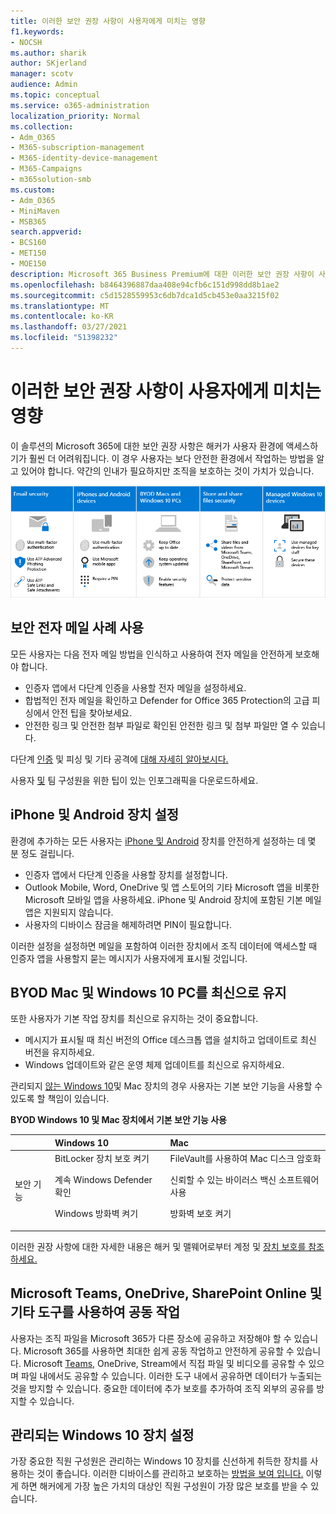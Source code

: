 ```yaml
---
title: 이러한 보안 권장 사항이 사용자에게 미치는 영향
f1.keywords:
- NOCSH
ms.author: sharik
author: SKjerland
manager: scotv
audience: Admin
ms.topic: conceptual
ms.service: o365-administration
localization_priority: Normal
ms.collection:
- Adm_O365
- M365-subscription-management
- M365-identity-device-management
- M365-Campaigns
- m365solution-smb
ms.custom:
- Adm_O365
- MiniMaven
- MSB365
search.appverid:
- BCS160
- MET150
- MOE150
description: Microsoft 365 Business Premium에 대한 이러한 보안 권장 사항이 사용자에게 미치는 영향을 알아보고 데이터를 보호하는 방법을 알아보습니다.
ms.openlocfilehash: b8464396887daa408e94cfb6c151d998dd8b1ae2
ms.sourcegitcommit: c5d1528559953c6db7dca1d5cb453e0aa3215f02
ms.translationtype: MT
ms.contentlocale: ko-KR
ms.lasthandoff: 03/27/2021
ms.locfileid: "51398232"
---
```

# <a name="how-these-security-recommendations-affect-your-users"></a>이러한 보안 권장 사항이 사용자에게 미치는 영향

이 솔루션의 Microsoft 365에 대한 보안 권장 사항은 해커가 사용자 환경에 액세스하기가 훨씬 더 어려워집니다. 이 경우 사용자는 보다 안전한 환경에서 작업하는 방법을 알고 있어야 합니다. 약간의 인내가 필요하지만 조직을 보호하는 것이 가치가 있습니다.

![아래에서 iPhone, Android 장치, Mac, Windows 10, 공유 및 키 직원을 요약한 그림](../media/M365-democracy-Users_900px.png)

## <a name="use-secure-email-practices"></a>보안 전자 메일 사례 사용

모든 사용자는 다음 전자 메일 방법을 인식하고 사용하여 전자 메일을 안전하게 보호해야 합니다.

- 인증자 앱에서 다단계 인증을 사용할 전자 메일을 설정하세요.
- 합법적인 전자 메일을 확인하고 Defender for Office 365 Protection의 고급 피싱에서 안전 팁을 찾아보세요.
- 안전한 링크 및 안전한 첨부 파일로 확인된 안전한 링크 및 첨부 파일만 열 수 있습니다.

다단계 [인증](m365-campaigns-multifactor-authenication.md) 및 피싱 및 기타 공격에 [대해 자세히 알아보시다.](m365-campaigns-phishing-and-attacks.md)

사용자 [및](m365-campaigns-protect-campaign-infographic.md) 팀 구성원을 위한 팁이 있는 인포그래픽을 다운로드하세요.

## <a name="set-up-iphones-and-android-devices"></a>iPhone 및 Android 장치 설정

환경에 추가하는 모든 사용자는 [iPhone 및 Android](../business/set-up-mobile-devices.md?toc=%2Fmicrosoft-365%2Fcampaigns%2Ftoc.json) 장치를 안전하게 설정하는 데 몇 분 정도 걸립니다.

- 인증자 앱에서 다단계 인증을 사용할 장치를 설정합니다.
- Outlook Mobile, Word, OneDrive 및 앱 스토어의 기타 Microsoft 앱을 비롯한 Microsoft 모바일 앱을 사용하세요. iPhone 및 Android 장치에 포함된 기본 메일 앱은 지원되지 않습니다. 
- 사용자의 디바이스 잠금을 해제하려면 PIN이 필요합니다.

이러한 설정을 설정하면 메일을 포함하여 이러한 장치에서 조직 데이터에 액세스할 때 인증자 앱을 사용할지 묻는 메시지가 사용자에게 표시될 것입니다.

## <a name="keep-byod-macs-and-windows-10-pcs-fresh"></a>BYOD Mac 및 Windows 10 PC를 최신으로 유지

또한 사용자가 기본 작업 장치를 최신으로 유지하는 것이 중요합니다.

- 메시지가 표시될 때 최신 버전의 Office 데스크톱 앱을 설치하고 업데이트로 최신 버전을 유지하세요.
- Windows 업데이트와 같은 운영 체제 업데이트를 최신으로 유지하세요.

관리되지 [않는 Windows 10](m365-campaigns-protect-pcs-macs.md)및 Mac 장치의 경우 사용자는 기본 보안 기능을 사용할 수 있도록 할 책임이 있습니다.

**BYOD Windows 10 및 Mac 장치에서 기본 보안 기능 사용**

| |**Windows 10**|**Mac**|
|:-----|:-----|:------|
|보안 기능|BitLocker 장치 보호 켜기<p><p> 계속 Windows Defender 확인 <p>Windows 방화벽 켜기| FileVault를 사용하여 Mac 디스크 암호화 <p><p>신뢰할 수 있는 바이러스 백신 소프트웨어 사용 <p>방화벽 보호 켜기|

이러한 권장 사항에 대한 자세한 내용은 해커 및 맬웨어로부터 계정 및 [장치 보호를 참조하세요.](https://support.office.com/article/Protect-your-account-and-devices-from-hackers-and-malware-066d6216-a56b-4f90-9af3-b3a1e9a327d6#ID0EAABAAA=Windows_10)

## <a name="collaborate-using-microsoft-teams-onedrive-sharepoint-online-and-other-tools"></a>Microsoft Teams, OneDrive, SharePoint Online 및 기타 도구를 사용하여 공동 작업

사용자는 조직 파일을 Microsoft 365가 다른 장소에 공유하고 저장해야 할 수 있습니다. Microsoft 365를 사용하면 최대한 쉽게 공동 작업하고 안전하게 공유할 수 있습니다. Microsoft [Teams,](share-files-and-videos.md) OneDrive, Stream에서 직접 파일 및 비디오를 공유할 수 있으며 파일 내에서도 공유할 수 있습니다. 이러한 도구 내에서 공유하면 데이터가 누출되는 것을 방지할 수 있습니다. 중요한 데이터에 추가 보호를 추가하여 조직 외부의 공유를 방지할 수 있습니다.

## <a name="set-up-managed-windows-10-devices"></a>관리되는 Windows 10 장치 설정

가장 중요한 직원 구성원은 관리하는 Windows 10 장치를 신선하게 취득한 장치를 사용하는 것이 좋습니다. 이러한 디바이스를 관리하고 보호하는 [방법을 보여 입니다.](../business/set-up-windows-devices.md?toc=/microsoft-365/campaigns/toc.json) 이렇게 하면 해커에게 가장 높은 가치의 대상인 직원 구성원이 가장 많은 보호를 받을 수 있습니다.
